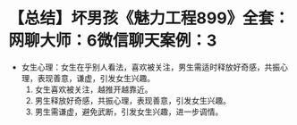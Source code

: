 # 【总结】坏男孩《魅力工程899》全套：网聊大师：6微信聊天案例：3

-   女生心理：女生在乎别人看法，喜欢被关注，男生需适时释放好奇感，共振心理，表现善意，谦虚，引发女生兴趣。
    1.  女生喜欢被关注，越推开越靠近。
    2.  男生释放好奇感，共振心理，表现善意，引发女生兴趣。
    3.  男生需谦虚，避免武断，引发女生兴趣，进一步调情。